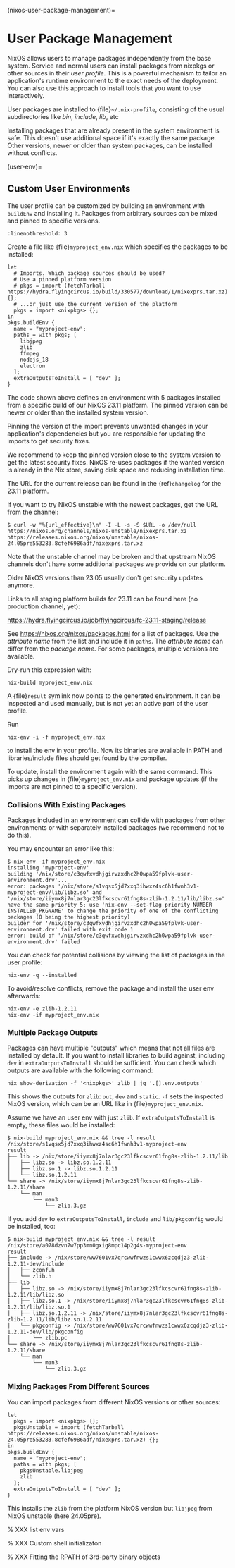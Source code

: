 (nixos-user-package-management)=

# User Package Management

NixOS allows users to manage packages independently from the base system.
Service and normal users can install packages from nixpkgs or other sources
in their *user profile*. This is a powerful mechanism to tailor an application's
runtime environment to the exact needs of the deployment.
You can also use this approach to install tools that you want to use
interactively.

User packages are installed to {file}`~/.nix-profile`,
consisting of the usual subdirectories like *bin*, *include*, *lib*, etc

Installing packages that are already present in the system environment is safe.
This doesn't use additional space if it's exactly the same package.
Other versions, newer or older than system packages, can be installed without
conflicts.

(user-env)=

## Custom User Environments

The user profile can be customized by building an environment with `buildEnv`
and installing it. Packages from arbitrary sources can be mixed and pinned
to specific versions.

```{highlight} default
:linenothreshold: 3
```

Create a file like {file}`myproject_env.nix` which specifies the packages to be installed:

```
let
  # Imports. Which package sources should be used?
  # Use a pinned platform version
  # pkgs = import (fetchTarball https://hydra.flyingcircus.io/build/330577/download/1/nixexprs.tar.xz) {};
  # ...or just use the current version of the platform
  pkgs = import <nixpkgs> {};
in
pkgs.buildEnv {
  name = "myproject-env";
  paths = with pkgs; [
    libjpeg
    zlib
    ffmpeg
    nodejs_18
    electron
  ];
  extraOutputsToInstall = [ "dev" ];
}
```

The code shown above defines an environment with 5 packages installed from a
specific build of our NixOS 23.11 platform.
The pinned version can be newer or older than the installed system version.

Pinning the version of the import prevents unwanted changes in your
application's dependencies but you are responsible for updating
the imports to get security fixes.

We recommend to keep the pinned version close to the system version to get the
latest security fixes. NixOS re-uses packages if the wanted version is already
in the Nix store, saving disk space and reducing installation time.

The URL for the current release can be found in the {ref}`changelog` for the
23.11 platform.

If you want to try NixOS unstable with the newest packages, get the URL from the channel:

```
$ curl -w "%{url_effective}\n" -I -L -s -S $URL -o /dev/null https://nixos.org/channels/nixos-unstable/nixexprs.tar.xz
https://releases.nixos.org/nixos/unstable/nixos-24.05pre553283.8cfef6986adf/nixexprs.tar.xz
```

Note that the unstable channel may be broken and that upstream NixOS channels
don't have some additional packages we provide on our platform.

Older NixOS versions than 23.05 usually don't get security updates anymore.

Links to all staging platform builds for 23.11 can be found here (no production channel, yet):

<https://hydra.flyingcircus.io/job/flyingcircus/fc-23.11-staging/release>

See <https://nixos.org/nixos/packages.html> for a list of packages.
Use the *attribute name* from the list and include it in `paths`.
The *attribute name* can differ from the *package name*.
For some packages, multiple versions are available.

Dry-run this expression with:

```
nix-build myproject_env.nix
```

A {file}`result` symlink now points to the generated environment. It can be
inspected and used manually, but is not yet an active part of the user profile.

Run

```
nix-env -i -f myproject_env.nix
```

to install the env in your profile. Now its binaries are available in PATH
and libraries/include files should get found by the compiler.

To update, install the environment again with the same command.
This picks up changes in {file}`myproject_env.nix` and package updates
(if the imports are not pinned to a specific version).

### Collisions With Existing Packages

Packages included in an environment can collide with packages from other environments
or with separately installed packages (we recommend not to do this).

You may encounter an error like this:

```
$ nix-env -if myproject_env.nix
installing 'myproject-env'
building '/nix/store/c3qwfxvdhjgirvzxdhc2h0wpa59fplvk-user-environment.drv'...
error: packages '/nix/store/s1vqsx5jd7xxq3ihwxz4sc6h1fwnh3v1-myproject-env/lib/libz.so' and '/nix/store/iiymx8j7nlar3gc23lfkcscvr61fng8s-zlib-1.2.11/lib/libz.so' have the same priority 5; use 'nix-env --set-flag priority NUMBER INSTALLED_PKGNAME' to change the priority of one of the conflicting packages (0 being the highest priority)
builder for '/nix/store/c3qwfxvdhjgirvzxdhc2h0wpa59fplvk-user-environment.drv' failed with exit code 1
error: build of '/nix/store/c3qwfxvdhjgirvzxdhc2h0wpa59fplvk-user-environment.drv' failed
```

You can check for potential collisions by viewing the list of packages in the user profile:

```
nix-env -q --installed
```

To avoid/resolve conflicts, remove the package and install the user env afterwards:

```
nix-env -e zlib-1.2.11
nix-env -if myproject_env.nix
```

### Multiple Package Outputs

Packages can have multiple "outputs" which means that not all files are
installed by default. If you want to install libraries to build against,
including `dev` in `extraOutputsToInstall` should be sufficient.
You can check which outputs are available with the following command:

```
nix show-derivation -f '<nixpkgs>' zlib | jq '.[].env.outputs'
```

This shows the outputs for `zlib`: `out`, `dev` and `static`. `-f` sets
the inspected NixOS version, which can be an URL like in {file}`myproject_env.nix`.

Assume we have an user env with just `zlib`. If `extraOutputsToInstall`
is empty, these files would be installed:

```
$ nix-build myproject_env.nix && tree -l result
/nix/store/s1vqsx5jd7xxq3ihwxz4sc6h1fwnh3v1-myproject-env
result
├── lib -> /nix/store/iiymx8j7nlar3gc23lfkcscvr61fng8s-zlib-1.2.11/lib
│   ├── libz.so -> libz.so.1.2.11
│   ├── libz.so.1 -> libz.so.1.2.11
│   └── libz.so.1.2.11
└── share -> /nix/store/iiymx8j7nlar3gc23lfkcscvr61fng8s-zlib-1.2.11/share
    └── man
        └── man3
            └── zlib.3.gz
```

If you add `dev` to `extraOutputsToInstall`, `include` and `lib/pkgconfig`
would be installed, too:

```
$ nix-build myproject_env.nix && tree -l result
/nix/store/a078dzvn7w7pp3mn0gxig8mpc14p2g4s-myproject-env
result
├── include -> /nix/store/ww7601vx7qrcwwfnwzs1cwwx6zcqdjz3-zlib-1.2.11-dev/include
│   ├── zconf.h
│   └── zlib.h
├── lib
│   ├── libz.so -> /nix/store/iiymx8j7nlar3gc23lfkcscvr61fng8s-zlib-1.2.11/lib/libz.so
│   ├── libz.so.1 -> /nix/store/iiymx8j7nlar3gc23lfkcscvr61fng8s-zlib-1.2.11/lib/libz.so.1
│   ├── libz.so.1.2.11 -> /nix/store/iiymx8j7nlar3gc23lfkcscvr61fng8s-zlib-1.2.11/lib/libz.so.1.2.11
│   └── pkgconfig -> /nix/store/ww7601vx7qrcwwfnwzs1cwwx6zcqdjz3-zlib-1.2.11-dev/lib/pkgconfig
│       └── zlib.pc
└── share -> /nix/store/iiymx8j7nlar3gc23lfkcscvr61fng8s-zlib-1.2.11/share
    └── man
        └── man3
            └── zlib.3.gz
```

### Mixing Packages From Different Sources

You can import packages from different NixOS versions or other sources:

```
let
  pkgs = import <nixpkgs> {};
  pkgsUnstable = import (fetchTarball https://releases.nixos.org/nixos/unstable/nixos-24.05pre553283.8cfef6986adf/nixexprs.tar.xz) {};
in
pkgs.buildEnv {
  name = "myproject-env";
  paths = with pkgs; [
    pkgsUnstable.libjpeg
    zlib
  ];
  extraOutputsToInstall = [ "dev" ];
}
```

This installs the `zlib` from the platform NixOS version but `libjpeg` from NixOS unstable (here 24.05pre).

% XXX list env vars

% XXX Custom shell initializaton

% XXX Fitting the RPATH of 3rd-party binary objects
